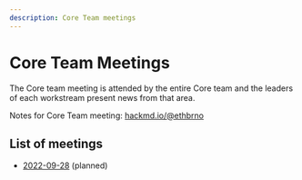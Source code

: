 ```yaml
---
description: Core Team meetings
---
```


# Core Team Meetings

The Core team meeting is attended by the entire Core team and the leaders of each workstream present news from that area.

Notes for Core Team meeting: [hackmd.io/@ethbrno](https://hackmd.io/@ethbrno)

## List of meetings

* [2022-09-28](https://hackmd.io/@ETHBrno/ryS9kJnZo) (planned)
